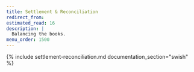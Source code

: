 ```yaml
---
title: Settlement & Reconciliation
redirect_from:
estimated_read: 16
description: |
  Balancing the books.
menu_order: 1500
---
```


{% include settlement-reconciliation.md documentation_section="swish" %}